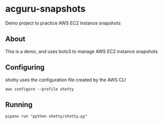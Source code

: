 # acguru-snapshots

Demo project to practice AWS EC2 instance snapshots

## About

This is a demo, and uses boto3 to manage AWS EC2 instance snapshots

## Configuring

shotty uses the configuration file created by the AWS CLI

`aws configure --profile shotty`

## Running

`pipenv run "python shotty/shotty.py"`
